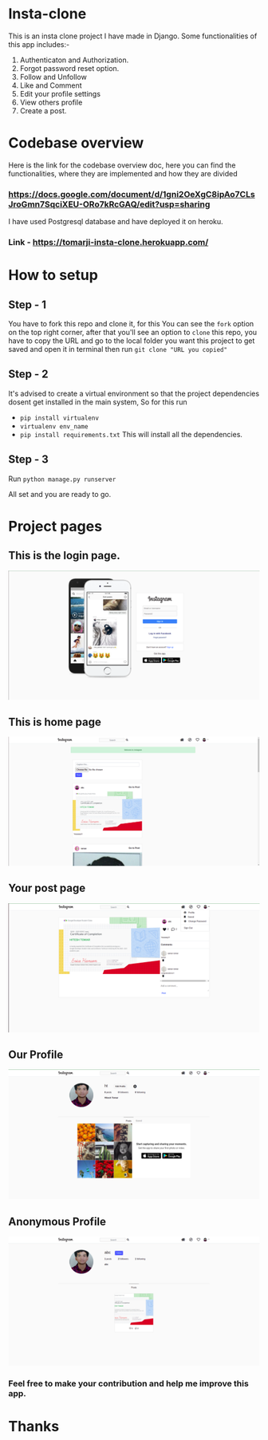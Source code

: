 # Insta-clone
This is an insta clone project I have made in Django. Some functionalities of this app includes:-
1. Authenticaton and Authorization.
2. Forgot password reset option.
3. Follow and Unfollow
4. Like and Comment
5. Edit your profile settings
6. View others profile
7. Create a post.

# Codebase overview

Here is the link for the codebase overview doc, here you can find the functionalities, where they are implemented and how they are divided
### https://docs.google.com/document/d/1gni2OeXgC8ipAo7CLsJroGmn7SqciXEU-ORo7kRcGAQ/edit?usp=sharing

I have used Postgresql database and have deployed it on heroku.
### Link - https://tomarji-insta-clone.herokuapp.com/

# How to setup

## Step - 1
You have to fork this repo and clone it, for this
You can see the `fork` option on the top right corner, after that you'll see an option to `clone` this repo, you have to copy the URL and go to the local folder you want this project to get saved and open it in terminal then run `git clone "URL you copied"`

## Step - 2
It's advised to create a virtual environment so that the project dependencies dosent get installed in the main system, So for this run 
- `pip install virtualenv`
- `virtualenv env_name`
- `pip install requirements.txt`
This will install all the dependencies.

## Step - 3
Run
`python manage.py runserver`

All set and you are ready to go.

# Project pages

## This is the login page.
![Alt text](/images/login-page.png?raw=true "Title")

## This is home page
![Alt text](/images/home-page-insta.png?raw=true "Title")

## Your post page
![Alt text](/images/post.png?raw=true "Title")

## Our Profile
![Alt text](/images/our-profile.png?raw=true "Title")

## Anonymous Profile
![Alt text](/images/anony-profile.png?raw=true "Title")

### Feel free to make your contribution and help me improve this app.

# Thanks